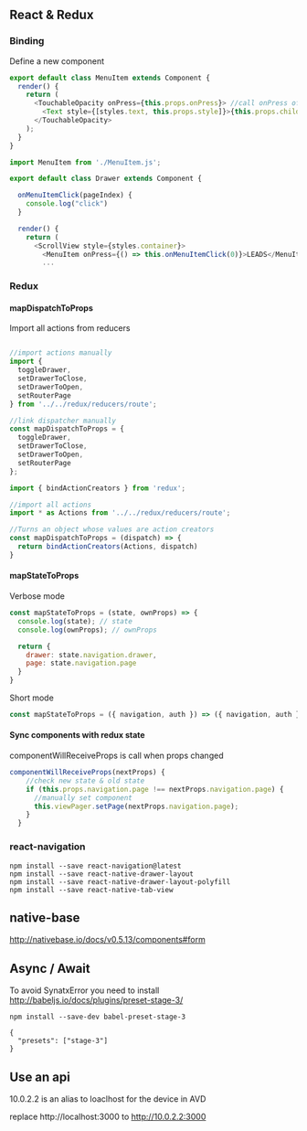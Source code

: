 ## React & Redux

### Binding

Define a new component

```MenuItem.js
export default class MenuItem extends Component {
  render() {
    return (
      <TouchableOpacity onPress={this.props.onPress}> //call onPress of component
        <Text style={[styles.text, this.props.style]}>{this.props.children}</Text> //bind props
      </TouchableOpacity>
    );
  }
}
```

```host.js
import MenuItem from './MenuItem.js';

export default class Drawer extends Component {

  onMenuItemClick(pageIndex) {
    console.log("click")
  }

  render() {
    return (
      <ScrollView style={styles.container}>
        <MenuItem onPress={() => this.onMenuItemClick(0)}>LEADS</MenuItem> //onPress id define in comoponent, children == LEADS
        ...

```


### Redux

#### mapDispatchToProps

Import all actions from reducers

```.js

//import actions manually
import { 
  toggleDrawer,
  setDrawerToClose,
  setDrawerToOpen,
  setRouterPage
} from '../../redux/reducers/route';

//link dispatcher manually
const mapDispatchToProps = { 
  toggleDrawer,
  setDrawerToClose,
  setDrawerToOpen,
  setRouterPage
};
```

```.js
import { bindActionCreators } from 'redux';

//import all actions
import * as Actions from '../../redux/reducers/route';

//Turns an object whose values are action creators
const mapDispatchToProps = (dispatch) => {
  return bindActionCreators(Actions, dispatch)
}
```

#### mapStateToProps


Verbose mode

```.js
const mapStateToProps = (state, ownProps) => {
  console.log(state); // state
  console.log(ownProps); // ownProps

  return {
    drawer: state.navigation.drawer,
    page: state.navigation.page
  }
}
```

Short mode

```.js
const mapStateToProps = ({ navigation, auth }) => ({ navigation, auth });
```

#### Sync components with redux state

componentWillReceiveProps is call when props changed

```.js
componentWillReceiveProps(nextProps) {
    //check new state & old state
    if (this.props.navigation.page !== nextProps.navigation.page) {
      //manually set component
      this.viewPager.setPage(nextProps.navigation.page);
    }
  }
  ```

### react-navigation

```shell
npm install --save react-navigation@latest
npm install --save react-native-drawer-layout
npm install --save react-native-drawer-layout-polyfill
npm install --save react-native-tab-view
```

## native-base

http://nativebase.io/docs/v0.5.13/components#form

## Async / Await

To avoid SynatxError you need to install http://babeljs.io/docs/plugins/preset-stage-3/

```shell
npm install --save-dev babel-preset-stage-3
```

```.bablrc 
{
  "presets": ["stage-3"]
}
```

## Use an api

10.0.2.2 is an alias to loaclhost for the device in AVD

replace http://localhost:3000 to http://10.0.2.2:3000